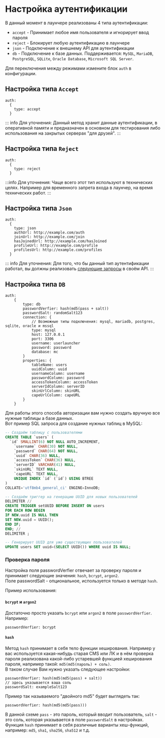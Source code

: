 # Настройка аутентификации

В данный момент в лаунчере реализованы 4 типа аутентификации:

- `accept` - Принимает любое имя пользователя и игнорирует ввод пароля
- `reject` - Блокирует любую аутентификацию в лаунчере
- `json` - Подключение к внешнему API для аутентификации
- `db` - Подключение к базе данных. Поддерживается: `MySQL`, `MariaDB`, `PostgreSQL`, `SQLite`, `Oracle Database`, `Microsoft SQL Server`.

Для переключения между режимами измените блок `auth` в конфигурации.

## Настройка типа `Accept`

```hjson
auth:
  {
    type: accept
  }
```

::: info Для уточнения:
Данный метод хранит данные аутентификации, в оперативной памяти и предназначен в основном для тестирования либо использования на закрытых серверах "для друзей".
:::

## Настройка типа `Reject`

```hjson
auth:
  {
    type: reject
  }
```

:::info Для уточнения:
Чаще всего этот тип используют в технических целях. Например для временного запрета входа в лаунчер, на время технических работ.
:::

## Настройка типа `Json`

```hjson
auth:
  {
    type: json
    authUrl: http://example.com/auth
    joinUrl: http://example.com/join
    hasJoinedUrl: http://example.com/hasJoined
    profileUrl: http://example.com/profile
    profilesUrl: http://example.com/profiles
  }
```

::: info Для уточнения:
Для того, что бы данный тип аутентификации работал, вы должны реализовать [следующие запросы](/for-developers/json-auth.md) в своём API.
:::

## Настройка типа `DB`

```hjson
auth:
    {
        type: db
        passwordVerfier: hash(md5(pass + salt))
        passwordSalt: randomSalt123
        connection: {
            // Возможные типы подключения: mysql, mariadb, postgres, sqlite, oracle и mssql
            type: mysql
            host: 127.0.0.1
            port: 3306
            username: userlauncher
            password: password
            database: mc
        }
        properties: {
            tableName: users
            uuidColumn: uuid
            usernameColumn: username
            passwordColumn: password
            accessTokenColumn: accessToken
            serverIdColumn: serverID
            skinUrlColumn: skinURL
            capeUrlColumn: capeURL
        }
    }
```

Для работы этого способа авторизации вам нужно создать вручную все нужные таблицы а базе данных.\
Вот пример SQL запроса для создание нужных таблиц в MySQL:

```sql
-- Создаём таблицу с пользователями
CREATE TABLE `users` (
  `id` SMALLINT(6) NOT NULL AUTO_INCREMENT,
	`username` CHAR(30) NOT NULL,
	`password` CHAR(64) NOT NULL,
	`uuid` CHAR(36) NULL,
	`accessToken` CHAR(36) NULL,
	`serverID` VARCHAR(41) NULL,
	`skinURL` TEXT NULL,
	`capeURL` TEXT NULL,
	UNIQUE INDEX `id` (`id`) USING BTREE
)
COLLATE='utf8mb4_general_ci' ENGINE=InnoDB;

-- Создаём триггер на генерацию UUID для новых пользователей
DELIMITER //
CREATE TRIGGER setUUID BEFORE INSERT ON users
FOR EACH ROW BEGIN
IF NEW.uuid IS NULL THEN
SET NEW.uuid = UUID();
END IF;
END; //
DELIMITER ;

-- Генерирует UUID для уже существующих пользователей
UPDATE users SET uuid=(SELECT UUID()) WHERE uuid IS NULL;
```

### Проверка пароля

Настройка поля passwordVerfier отвечает за проверку пароля и принимает следующие значения: `hash`, `bcrypt`, `argon2`.\
Поле passwordSalt - опциональное, используется только в методе `hash`.

Пример использования:

#### `bcrypt` и `argon2`

Достаточно просто указать `bcrypt` или `argon2` в поле `passwordVerfier`.\
Например:

```hjson
passwordVerfier: bcrypt
```

#### `hash`

Метод `hash` принимает в себя тело функции хеширования. Например у вас используется какая-нибудь старая CMS или ЛК и в нём проверка пароля реализована какой-либо устаревшей функцией хеширования пароля, например такой: `md5(md5(пароль) + соль)`.\
В таком случае Вам нужно указать следующее настройки:

```hjson
passwordVerfier: hash(md5(md5(pass) + salt))
// здесь указывается ваша соль
passwordSalt: exampleSalt123
```

Пример так называемого "двойного md5" будет выглядеть так:

```hjson
passwordVerfier: hash(md5(md5(pass)))
```

В данной схеме `pass` - это пароль, который вводит пользователь, `salt` - это соль, которая указывается в поле `passwordSalt` в настройках.\
Функция `hash` принимает в себя различные варианты хеш-функций, например: `md5`, `sha1`, `sha256`, `sha512` и т.д.
